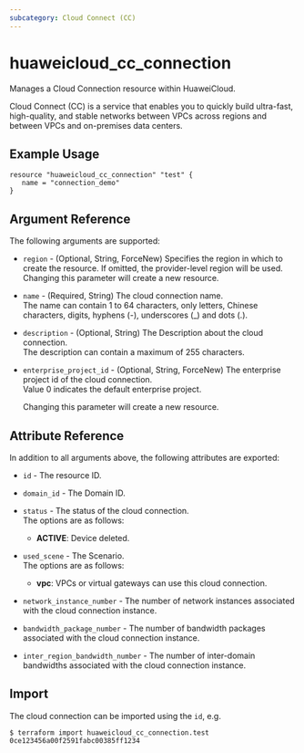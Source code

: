 ```yaml
---
subcategory: Cloud Connect (CC)
---
```


# huaweicloud_cc_connection

Manages a Cloud Connection resource within HuaweiCloud.

Cloud Connect (CC) is a service that enables you to quickly build ultra-fast, high-quality, and stable networks
between VPCs across regions and between VPCs and on-premises data centers.

## Example Usage

```hcl
resource "huaweicloud_cc_connection" "test" {
   name = "connection_demo"
}
```

## Argument Reference

The following arguments are supported:

* `region` - (Optional, String, ForceNew) Specifies the region in which to create the resource.
  If omitted, the provider-level region will be used. Changing this parameter will create a new resource.

* `name` - (Required, String) The cloud connection name.  
  The name can contain 1 to 64 characters, only letters, Chinese characters, digits, hyphens (-),
  underscores (_) and dots (.).

* `description` - (Optional, String) The Description about the cloud connection.  
  The description can contain a maximum of 255 characters.

* `enterprise_project_id` - (Optional, String, ForceNew) The enterprise project id of the cloud connection.  
  Value 0 indicates the default enterprise project.

  Changing this parameter will create a new resource.

## Attribute Reference

In addition to all arguments above, the following attributes are exported:

* `id` - The resource ID.

* `domain_id` - The Domain ID.

* `status` - The status of the cloud connection.  
  The options are as follows:
    + **ACTIVE**: Device deleted.

* `used_scene` - The Scenario.  
  The options are as follows:
    + **vpc**: VPCs or virtual gateways can use this cloud connection.

* `network_instance_number` - The number of network instances associated with the cloud connection instance.

* `bandwidth_package_number` - The number of bandwidth packages associated with the cloud connection instance.

* `inter_region_bandwidth_number` - The number of inter-domain bandwidths associated with the cloud connection instance.

## Import

The cloud connection can be imported using the `id`, e.g.

```
$ terraform import huaweicloud_cc_connection.test 0ce123456a00f2591fabc00385ff1234
```
